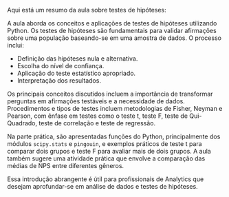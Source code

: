 
Aqui está um resumo da aula sobre testes de hipóteses:

A aula aborda os conceitos e aplicações de testes de hipóteses utilizando Python. Os testes de hipóteses são fundamentais para validar afirmações sobre uma população baseando-se em uma amostra de dados. O processo inclui:

- Definição das hipóteses nula e alternativa.
- Escolha do nível de confiança.
- Aplicação do teste estatístico apropriado.
- Interpretação dos resultados.

Os principais conceitos discutidos incluem a importância de transformar perguntas em afirmações testáveis e a necessidade de dados. Procedimentos e tipos de testes incluem metodologias de Fisher, Neyman e Pearson, com ênfase em testes como o teste t, teste F, teste de Qui-Quadrado, teste de correlação e teste de regressão.

Na parte prática, são apresentadas funções do Python, principalmente dos módulos `scipy.stats` e `pingouin`, e exemplos práticos de teste t para comparar dois grupos e teste F para avaliar mais de dois grupos. A aula também sugere uma atividade prática que envolve a comparação das médias de NPS entre diferentes gêneros.

Essa introdução abrangente é útil para profissionais de Analytics que desejam aprofundar-se em análise de dados e testes de hipóteses.